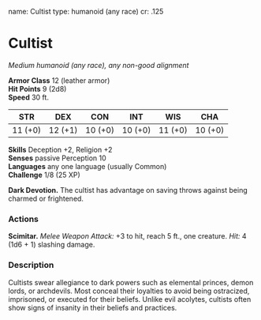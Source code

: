 name: Cultist
type: humanoid (any race)
cr: .125

# Cultist 
_Medium humanoid (any race), any non-good alignment_

**Armor Class** 12 (leather armor)    
**Hit Points** 9 (2d8)    
**Speed** 30 ft. 

| STR     | DEX     | CON     | INT     | WIS     | CHA     |
|---------|---------|---------|---------|---------|---------|
| 11 (+0) | 12 (+1) | 10 (+0) | 10 (+0) | 11 (+0) | 10 (+0) |   

**Skills** Deception +2, Religion +2    
**Senses** passive Perception 10    
**Languages** any one language (usually Common)    
**Challenge** 1/8 (25 XP) 

**Dark Devotion.** The cultist has advantage on saving throws against being charmed or frightened. 

### Actions 
**Scimitar.** _Melee Weapon Attack:_ +3 to hit, reach 5 ft., one creature. _Hit:_ 4 (1d6 + 1) slashing damage. 

### Description
Cultists swear allegiance to dark powers such as elemental princes, demon lords, or archdevils. Most conceal their loyalties to avoid being ostracized, imprisoned, or executed for their beliefs. Unlike evil acolytes, cultists often show signs of insanity in their beliefs and practices. 
